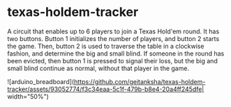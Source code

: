 # texas-holdem-tracker
A circuit that enables up to 6 players to join a Texas Hold'em round. 
It has two buttons. Button 1 initializes the number of players, and button 2 starts the game.
Then, button 2 is used to traverse the table in a clockwise fashion, and determine the big and small blind.
If someone in the round has been evicted, then button 1 is pressed to signal their loss, but the big and small blind continue as normal, without that player in the game. 

![arduino_breadboard](https://github.com/geitanksha/texas-holdem-tracker/assets/93052774/f3c34eaa-5c1f-479b-b8e4-20a4ff245dfe| width="50%")
